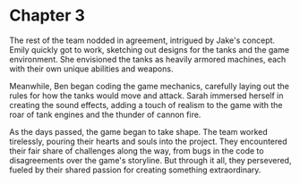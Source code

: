 # Chapter 3

The rest of the team nodded in agreement, intrigued by Jake's concept. Emily quickly got to work, sketching out designs for the tanks and the game environment. She envisioned the tanks as heavily armored machines, each with their own unique abilities and weapons.

Meanwhile, Ben began coding the game mechanics, carefully laying out the rules for how the tanks would move and attack. Sarah immersed herself in creating the sound effects, adding a touch of realism to the game with the roar of tank engines and the thunder of cannon fire.

As the days passed, the game began to take shape. The team worked tirelessly, pouring their hearts and souls into the project. They encountered their fair share of challenges along the way, from bugs in the code to disagreements over the game's storyline. But through it all, they persevered, fueled by their shared passion for creating something extraordinary.